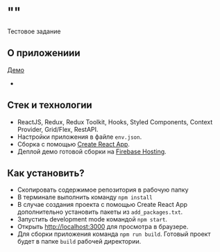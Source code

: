 # ""

Тестовое задание

## О приложениии

[Демо]()

-

## Стек и технологии

- ReactJS, Redux, Redux Toolkit, Hooks, Styled Components, Context Provider, Grid/Flex, RestAPI.
- Настройки приложения в файле `env.json`.
- Сборка с помощью [Create React App](https://github.com/facebook/create-react-app).
- Деплой демо готовой сборки на [Firebase Hosting](https://firebase.google.com).

## Как установить?

- Скопировать содержимое репозитория в рабочую папку
- В терминале выполнить команду `npm install`
- В случае создания проекта с помощью Create React App дополнительно установить пакеты из `add_packages.txt`.
- Запустить development mode командой `npm start`.
- Открыть [http://localhost:3000](http://localhost:3000) для просмотра в браузере.
- Для сборки приложения команда `npm run build`. Готовый проект будет в папке `build` рабочей директории.
